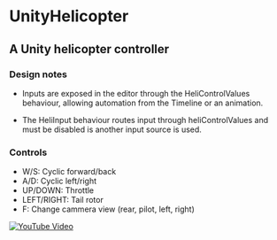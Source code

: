 # UnityHelicopter

## A Unity helicopter controller

### Design notes

- Inputs are exposed in the editor through the HeliControlValues behaviour, allowing automation from the Timeline or an animation. 

- The HeliInput behaviour routes input through heliControlValues and must be disabled is another input source is used.

### Controls

- W/S: Cyclic forward/back
- A/D: Cyclic left/right
- UP/DOWN: Throttle
- LEFT/RIGHT: Tail rotor
- F: Change cammera view (rear, pilot, left, right)

[![YouTube Video](https://img.youtube.com/vi/C1UqkVcUXvU/0.jpg)](https://youtu.be/C1UqkVcUXvU)
